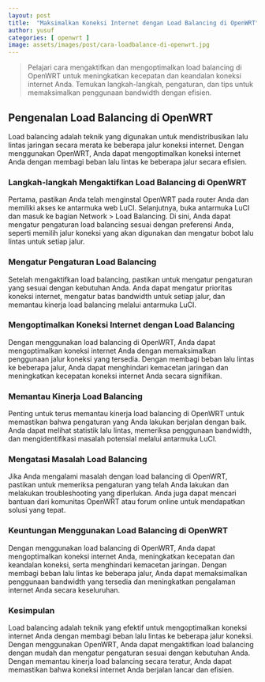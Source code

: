 ```yaml
---
layout: post
title:  "Maksimalkan Koneksi Internet dengan Load Balancing di OpenWRT"
author: yusuf
categories: [ openwrt ]
image: assets/images/post/cara-loadbalance-di-openwrt.jpg
---
```


> Pelajari cara mengaktifkan dan mengoptimalkan load balancing di OpenWRT untuk meningkatkan kecepatan dan keandalan koneksi internet Anda. Temukan langkah-langkah, pengaturan, dan tips untuk memaksimalkan penggunaan bandwidth dengan efisien.

## Pengenalan Load Balancing di OpenWRT

Load balancing adalah teknik yang digunakan untuk mendistribusikan lalu lintas jaringan secara merata ke beberapa jalur koneksi internet. Dengan menggunakan OpenWRT, Anda dapat mengoptimalkan koneksi internet Anda dengan membagi beban lalu lintas ke beberapa jalur secara efisien.

### Langkah-langkah Mengaktifkan Load Balancing di OpenWRT

Pertama, pastikan Anda telah menginstal OpenWRT pada router Anda dan memiliki akses ke antarmuka web LuCI. Selanjutnya, buka antarmuka LuCI dan masuk ke bagian Network > Load Balancing. Di sini, Anda dapat mengatur pengaturan load balancing sesuai dengan preferensi Anda, seperti memilih jalur koneksi yang akan digunakan dan mengatur bobot lalu lintas untuk setiap jalur.

### Mengatur Pengaturan Load Balancing

Setelah mengaktifkan load balancing, pastikan untuk mengatur pengaturan yang sesuai dengan kebutuhan Anda. Anda dapat mengatur prioritas koneksi internet, mengatur batas bandwidth untuk setiap jalur, dan memantau kinerja load balancing melalui antarmuka LuCI.

### Mengoptimalkan Koneksi Internet dengan Load Balancing

Dengan menggunakan load balancing di OpenWRT, Anda dapat mengoptimalkan koneksi internet Anda dengan memaksimalkan penggunaan jalur koneksi yang tersedia. Dengan membagi beban lalu lintas ke beberapa jalur, Anda dapat menghindari kemacetan jaringan dan meningkatkan kecepatan koneksi internet Anda secara signifikan.

### Memantau Kinerja Load Balancing

Penting untuk terus memantau kinerja load balancing di OpenWRT untuk memastikan bahwa pengaturan yang Anda lakukan berjalan dengan baik. Anda dapat melihat statistik lalu lintas, memeriksa penggunaan bandwidth, dan mengidentifikasi masalah potensial melalui antarmuka LuCI.

### Mengatasi Masalah Load Balancing

Jika Anda mengalami masalah dengan load balancing di OpenWRT, pastikan untuk memeriksa pengaturan yang telah Anda lakukan dan melakukan troubleshooting yang diperlukan. Anda juga dapat mencari bantuan dari komunitas OpenWRT atau forum online untuk mendapatkan solusi yang tepat.

### Keuntungan Menggunakan Load Balancing di OpenWRT

Dengan menggunakan load balancing di OpenWRT, Anda dapat mengoptimalkan koneksi internet Anda, meningkatkan kecepatan dan keandalan koneksi, serta menghindari kemacetan jaringan. Dengan membagi beban lalu lintas ke beberapa jalur, Anda dapat memaksimalkan penggunaan bandwidth yang tersedia dan meningkatkan pengalaman internet Anda secara keseluruhan.

### Kesimpulan

Load balancing adalah teknik yang efektif untuk mengoptimalkan koneksi internet Anda dengan membagi beban lalu lintas ke beberapa jalur koneksi. Dengan menggunakan OpenWRT, Anda dapat mengaktifkan load balancing dengan mudah dan mengatur pengaturan sesuai dengan kebutuhan Anda. Dengan memantau kinerja load balancing secara teratur, Anda dapat memastikan bahwa koneksi internet Anda berjalan lancar dan efisien.
